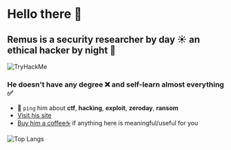 # Hello there 👋

## Remus is a security researcher by day ☀️ an ethical hacker by night 🌙
<img src="https://tryhackme-badges.s3.amazonaws.com/RemusLeung.png" alt="TryHackMe"><Br>
### He doesn't have any degree ❌ and self-learn almost everything ✅

- 💬 `ping` him about **ctf**, **hacking**, **exploit**, **zeroday**, **ransom**
- [Visit his site](https://remusdbd.github.io)
- [Buy him a coffee☕](https://buymeacoffee.com/remusdbd) if anything here is meaningful/useful for you 







![Top Langs](https://github-readme-stats.vercel.app/api/top-langs/?username=RemusDBD&langs_count=99&layout=compact)
